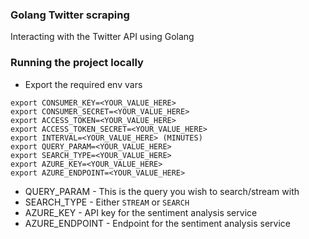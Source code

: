 ### Golang Twitter scraping
Interacting with the Twitter API using Golang

### Running the project locally
- Export the required env vars 
```
export CONSUMER_KEY=<YOUR_VALUE_HERE>
export CONSUMER_SECRET=<YOUR_VALUE_HERE>
export ACCESS_TOKEN=<YOUR_VALUE_HERE>
export ACCESS_TOKEN_SECRET=<YOUR_VALUE_HERE>
export INTERVAL=<YOUR_VALUE_HERE> (MINUTES)
export QUERY_PARAM=<YOUR_VALUE_HERE>
export SEARCH_TYPE=<YOUR_VALUE_HERE>
export AZURE_KEY=<YOUR_VALUE_HERE>
export AZURE_ENDPOINT=<YOUR_VALUE_HERE>
```

- QUERY_PARAM - This is the query you wish to search/stream with
- SEARCH_TYPE - Either `STREAM` or `SEARCH` 
- AZURE_KEY - API key for the sentiment analysis service
- AZURE_ENDPOINT - Endpoint for the sentiment analysis service